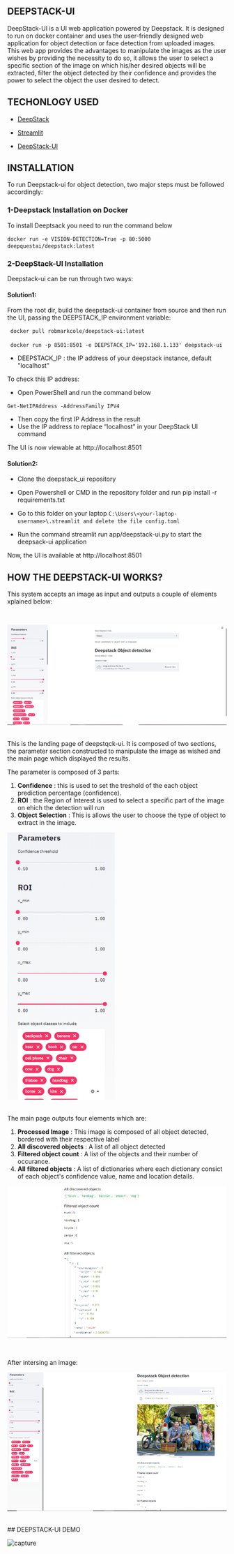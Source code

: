 ## DEEPSTACK-UI

DeepStack-UI is a UI web application powered by Deepstack. It is designed to run on docker container and uses the user-friendly designed web application for object detection or
face detection from uploaded images.
This web app provides the advantages to manipulate the images as the user wishes by providing the 
necessity to do so, it allows the user to select a specific section of the image on which his/her desired objects will be extracted, filter
the object detected by their confidence and provides the power to select the object the user desired to detect.



## TECHONLOGY USED

* [DeepStack](https://docs.deepstack.cc/)

* [Streamlit](https://docs.streamlit.io/en/stable/)

* [DeepStack-UI](https://github.com/robmarkcole/deepstack-ui)


## INSTALLATION

To run Deepstack-ui for object detection, two major steps must be followed accordingly:


### 1-Deepstack Installation on Docker
To install Deeptsack you need to run the command below 
```
docker run -e VISION-DETECTION=True -p 80:5000 deepquestai/deepstack:latest
```

### 2-DeepStack-UI Installation
Deepstack-ui can be run through two ways:

#### Solution1:
From the root dir, build the deepstack-ui container from source and then run the UI, passing the DEEPSTACK_IP environment variable:

     docker pull robmarkcole/deepstack-ui:latest

     docker run -p 8501:8501 -e DEEPSTACK_IP='192.168.1.133' deepstack-ui

- DEEPSTACK_IP : the IP address of your deepstack instance, default "localhost"

To check this IP address:
- Open PowerShell and run the command below
```
Get-NetIPAddress -AddressFamily IPV4
```
- Then copy the first IP Address in the result
- Use the IP address to replace “localhost” in your DeepStack UI command

The UI is now viewable at http://localhost:8501

#### Solution2:

   * Clone the deepstack_ui repository
	
   * Open Powershell or CMD in the repository folder and run pip install -r requirements.txt

   * Go to this folder on your laptop
 		``` C:\Users\<your-laptop-username>\.streamlit and delete the file config.toml ```
	
   * Run the command streamlit run app/deepstack-ui.py to start the deepsack-ui application


Now, the UI is available at http://localhost:8501


## HOW THE DEEPSTACK-UI WORKS?

This system accepts an image as input and outputs a couple of elements xplained below:



<br>

![capture1](https://github.com/memudualimatou/AdmissionApp2/blob/main/image1.jpg)

<br>
This is the landing page of deepstqck-ui. It is composed of two sections, the parameter section constructed to manipulate the image as wished and the main page which displayed
the results. 

The parameter is composed of 3 parts:
1. **Confidence**  : this is used to set the treshold of the each object prediction percentage (confidence).
2. **ROI** : the Region of Interest is used to select a specific part of the image on ehich the detection will run
3. **Object Selection** : This is allows the user to choose the type of object to extract in the image.

![capture](https://github.com/memudualimatou/AdmissionApp2/blob/main/Capture002.PNG)

<br>
The main page outputs four elements which are:

1. **Processed Image** : This image is composed of all object detected, bordered with their respective label
2. **All discovered objects** : A list of all object detected
3. **Filtered object count** : A list of the objects and their number of occurance.
4. **All filtered objects** : A list of dictionaries where each dictionary consict of each object's confidence value, name and location details.


![capture](https://github.com/memudualimatou/AdmissionApp2/blob/main/Capture996.PNG)


<br>

After intersing an image:

![capture](https://github.com/memudualimatou/AdmissionApp2/blob/main/Capture777.PNG)



<br>
## DEEPSTACK-UI DEMO

![capture](https://github.com/memudualimatou/AdmissionApp2/blob/main/gif1.gif)







